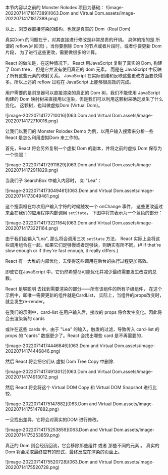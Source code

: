 本节内容以之前的 Monster Rolodex 项目为基础：
![image-20220714171817389](063.Dom and Virtual Dom.assets/image-20220714171817389.png)

以上，浏览器直接渲染的结构，也就是真实的 Dom（Real Dom)



真实Dom 的问题在于，对其直接进行修改是非常昂贵的开销。 具体的指的是 所谓的 reflow(# 回流) ，当你要删除 Dom 的节点或者片段时，或者你要更新 Dom 片段， 为了进行这些更改，需要做很多的计算。 

React 的做法是，在这种情况下， React 用JavaScript 复制了真实的 Dom, 构建了 Dom tree， 但是它并没有使用真正的 dom 元素， 而是在 JavaScript 中反映了所有这些元素的映射关系。 JavaScript 在实际创建和反映这些更改方面要快得多。所以上述的 reflow 过程在 JavaScript 上能够很高效的完成。

用户需要的是浏览器可以直接渲染的真正的 Dom 树，我们不能使用 JavaScript 构建的 Dom 映射树来直接用以渲染，但是我们可以利用这颗树来确定发生了什么变化。 这颗树，也叫做虚拟Dom (Virtual Dom)。 

![image-20220714172710016](063.Dom and Virtual Dom.assets/image-20220714172710016.png)



让我们以我们的 Monster Rolodex Demo 为例，以用户输入搜索来分析一些 React 是怎么利用虚拟Dom 来工作的。 



首先，React 将会另外复制一个虚拟 Dom 的副本，并将之前的虚拟 Dom 保存为一个快照：

![image-20220714172911829](063.Dom and Virtual Dom.assets/image-20220714172911829.png)



当我们子 SearchBox 中输入内容时， 如 "Lea"：

![image-20220714173049461](063.Dom and Virtual Dom.assets/image-20220714173049461.png)

这个搜索框在每次用户输入字符的时候触发一个 onChange 事件， 这些更改返过来会在我们的应用程序内部调用 `setState`， 下图中将其表示为一个蓝色的部分：

![image-20220714173221164](063.Dom and Virtual Dom.assets/image-20220714173221164.png)

由于我们会输入"Lea", 那么将会调用三次 `setState` 方法， React 实际上会将这些调用组合在一起。如果它们足够慢或者足够快，则确实有所不同。(# If thet're slow enough or if they're fast enough, it really differs.)

React 有一大堆的内部优化，去使得这些调用在后台的执行过程更加高效。

即使它在JavaScript 中，它仍然希望尽可能优化并减少最终需要发生改变的总数。   

React 足够聪明 去找到需要渲染的部分——所有该组件的所有子级组件， 在这个示例中，即唯一需要更新的组件就是CardList， 实际上，当组件的props改变时，就会发生re-render。 

在我们的示例中，card-list 在用户输入后，接收的 props 将会发生变化。因此将会去渲染新的 cards 

或许在这些 cards 中，由于 "Lea" 的输入，触发的过滤，导致传入 card-list 的 props 的 “cards” 数据更少了。React 会找出哪些 card 是不再需要的，

![image-20220714174446846](063.Dom and Virtual Dom.assets/image-20220714174446846.png)

然后 React 将会把它们从 虚拟 Dom Tree  Copy 中删除.

![image-20220714174913012](063.Dom and Virtual Dom.assets/image-20220714174913012.png)

然后 React 将会将这个 Virtual DOM Copy 和 Virtual DOM Snapshot 进行比较，

![image-20220714175147882](063.Dom and Virtual Dom.assets/image-20220714175147882.png)

一旦找出差异，它将会对真实的DOM 进行修改。 

![image-20220714175253859](063.Dom and Virtual Dom.assets/image-20220714175253859.png)

真正的 Dom 则会经历回流，它会移除那些组件 或者 那些不同的元素 。 真实的 Dom 将会采取最终应有的形式，最终反应在渲染的页面上。 

![image-20220714175520728](063.Dom and Virtual Dom.assets/image-20220714175520728.png)